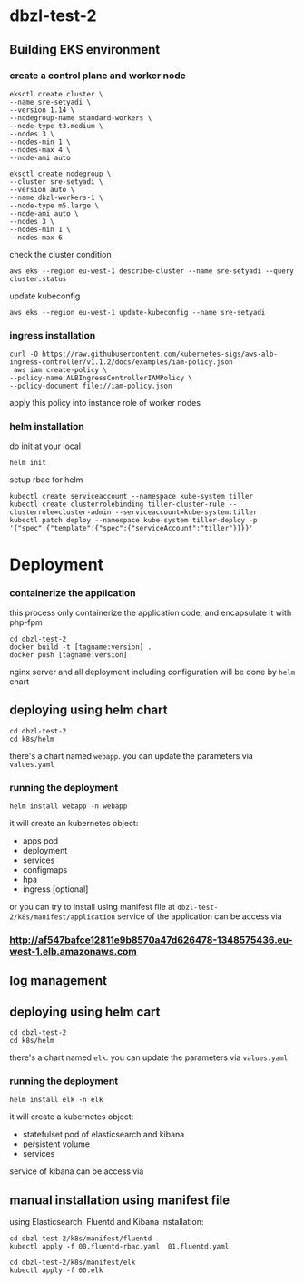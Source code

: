 # dbzl-test-2
## Building EKS environment
### create a control plane and worker node
```
eksctl create cluster \
--name sre-setyadi \
--version 1.14 \
--nodegroup-name standard-workers \
--node-type t3.medium \
--nodes 3 \
--nodes-min 1 \
--nodes-max 4 \
--node-ami auto

eksctl create nodegroup \
--cluster sre-setyadi \
--version auto \
--name dbzl-workers-1 \
--node-type m5.large \
--node-ami auto \
--nodes 3 \
--nodes-min 1 \
--nodes-max 6
```
check the cluster condition
```
aws eks --region eu-west-1 describe-cluster --name sre-setyadi --query cluster.status
```
update kubeconfig
```
aws eks --region eu-west-1 update-kubeconfig --name sre-setyadi
```

### ingress installation
```
curl -O https://raw.githubusercontent.com/kubernetes-sigs/aws-alb-ingress-controller/v1.1.2/docs/examples/iam-policy.json
 aws iam create-policy \
--policy-name ALBIngressControllerIAMPolicy \
--policy-document file://iam-policy.json
```
apply this policy into instance role of worker nodes

### helm installation
do init at your local
```
helm init
```
setup rbac for helm
```
kubectl create serviceaccount --namespace kube-system tiller
kubectl create clusterrolebinding tiller-cluster-rule --clusterrole=cluster-admin --serviceaccount=kube-system:tiller
kubectl patch deploy --namespace kube-system tiller-deploy -p '{"spec":{"template":{"spec":{"serviceAccount":"tiller"}}}}'
```
# Deployment
### containerize the application
this process only containerize the application code, and encapsulate it with php-fpm
```
cd dbzl-test-2
docker build -t [tagname:version] .
docker push [tagname:version]
```
nginx server and all deployment including configuration will be done by `helm` chart

## deploying using helm chart
```
cd dbzl-test-2
cd k8s/helm
```
there's a chart named `webapp`. you can update the parameters via `values.yaml`

### running the deployment
```
helm install webapp -n webapp
```
it will create an kubernetes object:
- apps pod
- deployment
- services
- configmaps
- hpa
- ingress [optional]

or you can try to install using manifest file at `dbzl-test-2/k8s/manifest/application`
service of the application can be access via
### http://af547bafce12811e9b8570a47d626478-1348575436.eu-west-1.elb.amazonaws.com

## log management
## deploying using helm cart
```
cd dbzl-test-2
cd k8s/helm
```
there's a chart named `elk`. you can update the parameters via `values.yaml`

### running the deployment
```
helm install elk -n elk
```
it will create a kubernetes object:
- statefulset pod of elasticsearch and kibana
- persistent volume
- services

service of kibana can be access via
###

## manual installation using manifest file
using Elasticsearch, Fluentd and Kibana
installation:
```
cd dbzl-test-2/k8s/manifest/fluentd
kubectl apply -f 00.fluentd-rbac.yaml  01.fluentd.yaml

cd dbzl-test-2/k8s/manifest/elk
kubectl apply -f 00.elk
```
